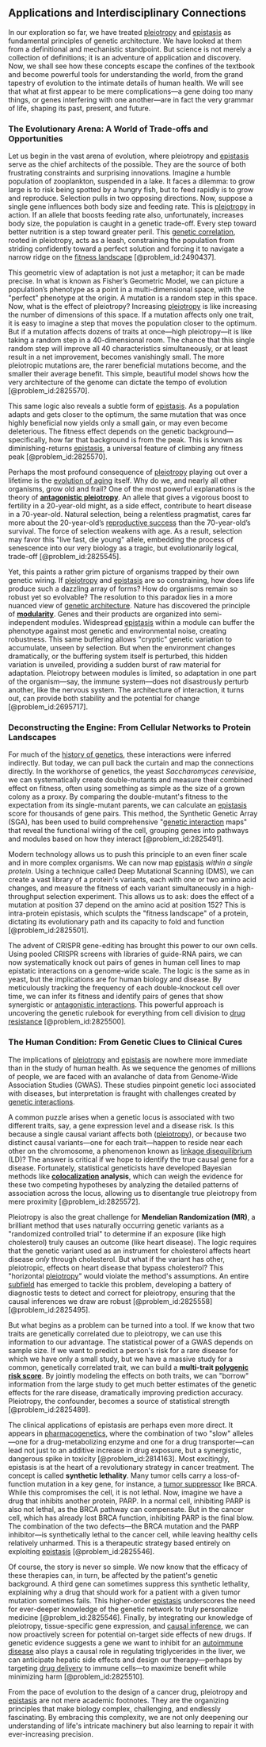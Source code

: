 ## Applications and Interdisciplinary Connections

In our exploration so far, we have treated [pleiotropy](@article_id:139028) and [epistasis](@article_id:136080) as fundamental principles of genetic architecture. We have looked at them from a definitional and mechanistic standpoint. But science is not merely a collection of definitions; it is an adventure of application and discovery. Now, we shall see how these concepts escape the confines of the textbook and become powerful tools for understanding the world, from the grand tapestry of evolution to the intimate details of human health. We will see that what at first appear to be mere complications—a gene doing too many things, or genes interfering with one another—are in fact the very grammar of life, shaping its past, present, and future.

### The Evolutionary Arena: A World of Trade-offs and Opportunities

Let us begin in the vast arena of evolution, where pleiotropy and [epistasis](@article_id:136080) serve as the chief architects of the possible. They are the source of both frustrating constraints and surprising innovations. Imagine a humble population of zooplankton, suspended in a lake. It faces a dilemma: to grow large is to risk being spotted by a hungry fish, but to feed rapidly is to grow and reproduce. Selection pulls in two opposing directions. Now, suppose a single gene influences both body size and feeding rate. This is [pleiotropy](@article_id:139028) in action. If an allele that boosts feeding rate also, unfortunately, increases body size, the population is caught in a genetic trade-off. Every step toward better nutrition is a step toward greater peril. This [genetic correlation](@article_id:175789), rooted in pleiotropy, acts as a leash, constraining the population from striding confidently toward a perfect solution and forcing it to navigate a narrow ridge on the [fitness landscape](@article_id:147344) [@problem_id:2490437].

This geometric view of adaptation is not just a metaphor; it can be made precise. In what is known as Fisher’s Geometric Model, we can picture a population’s phenotype as a point in a multi-dimensional space, with the "perfect" phenotype at the origin. A mutation is a random step in this space. Now, what is the effect of pleiotropy? Increasing [pleiotropy](@article_id:139028) is like increasing the number of dimensions of this space. If a mutation affects only one trait, it is easy to imagine a step that moves the population closer to the optimum. But if a mutation affects dozens of traits at once—high pleiotropy—it is like taking a random step in a 40-dimensional room. The chance that this single random step will improve all 40 characteristics simultaneously, or at least result in a net improvement, becomes vanishingly small. The more pleiotropic mutations are, the rarer beneficial mutations become, and the smaller their average benefit. This simple, beautiful model shows how the very architecture of the genome can dictate the tempo of evolution [@problem_id:2825570].

This same logic also reveals a subtle form of [epistasis](@article_id:136080). As a population adapts and gets closer to the optimum, the same mutation that was once highly beneficial now yields only a small gain, or may even become deleterious. The fitness effect depends on the genetic background—specifically, how far that background is from the peak. This is known as diminishing-returns [epistasis](@article_id:136080), a universal feature of climbing any fitness peak [@problem_id:2825570].

Perhaps the most profound consequence of [pleiotropy](@article_id:139028) playing out over a lifetime is the [evolution of aging](@article_id:166500) itself. Why do we, and nearly all other organisms, grow old and frail? One of the most powerful explanations is the theory of **[antagonistic pleiotropy](@article_id:137995)**. An allele that gives a vigorous boost to fertility in a 20-year-old might, as a side effect, contribute to heart disease in a 70-year-old. Natural selection, being a relentless pragmatist, cares far more about the 20-year-old’s [reproductive success](@article_id:166218) than the 70-year-old’s survival. The force of selection weakens with age. As a result, selection may favor this "live fast, die young" allele, embedding the process of senescence into our very biology as a tragic, but evolutionarily logical, trade-off [@problem_id:2825545].

Yet, this paints a rather grim picture of organisms trapped by their own genetic wiring. If [pleiotropy](@article_id:139028) and [epistasis](@article_id:136080) are so constraining, how does life produce such a dazzling array of forms? How do organisms remain so robust yet so evolvable? The resolution to this paradox lies in a more nuanced view of [genetic architecture](@article_id:151082). Nature has discovered the principle of **[modularity](@article_id:191037)**. Genes and their products are organized into semi-independent modules. Widespread [epistasis](@article_id:136080) within a module can buffer the phenotype against most genetic and environmental noise, creating robustness. This same buffering allows "cryptic" genetic variation to accumulate, unseen by selection. But when the environment changes dramatically, or the buffering system itself is perturbed, this hidden variation is unveiled, providing a sudden burst of raw material for adaptation. Pleiotropy between modules is limited, so adaptation in one part of the organism—say, the immune system—does not disastrously perturb another, like the nervous system. The architecture of interaction, it turns out, can provide both stability and the potential for change [@problem_id:2695717].

### Deconstructing the Engine: From Cellular Networks to Protein Landscapes

For much of the [history of genetics](@article_id:271123), these interactions were inferred indirectly. But today, we can pull back the curtain and map the connections directly. In the workhorse of genetics, the yeast *Saccharomyces cerevisiae*, we can systematically create double-mutants and measure their combined effect on fitness, often using something as simple as the size of a grown colony as a proxy. By comparing the double-mutant's fitness to the expectation from its single-mutant parents, we can calculate an [epistasis](@article_id:136080) score for thousands of gene pairs. This method, the Synthetic Genetic Array (SGA), has been used to build comprehensive "[genetic interaction](@article_id:151200) maps" that reveal the functional wiring of the cell, grouping genes into pathways and modules based on how they interact [@problem_id:2825491].

Modern technology allows us to push this principle to an even finer scale and in more complex organisms. We can now map [epistasis](@article_id:136080) *within a single protein*. Using a technique called Deep Mutational Scanning (DMS), we can create a vast library of a protein's variants, each with one or two amino acid changes, and measure the fitness of each variant simultaneously in a high-throughput selection experiment. This allows us to ask: does the effect of a mutation at position 37 depend on the amino acid at position 152? This is intra-protein epistasis, which sculpts the "fitness landscape" of a protein, dictating its evolutionary path and its capacity to fold and function [@problem_id:2825501].

The advent of CRISPR gene-editing has brought this power to our own cells. Using pooled CRISPR screens with libraries of guide-RNA pairs, we can now systematically knock out pairs of genes in human cell lines to map epistatic interactions on a genome-wide scale. The logic is the same as in yeast, but the implications are for human biology and disease. By meticulously tracking the frequency of each double-knockout cell over time, we can infer its fitness and identify pairs of genes that show synergistic or [antagonistic interactions](@article_id:201226). This powerful approach is uncovering the genetic rulebook for everything from cell division to [drug resistance](@article_id:261365) [@problem_id:2825500].

### The Human Condition: From Genetic Clues to Clinical Cures

The implications of [pleiotropy](@article_id:139028) and [epistasis](@article_id:136080) are nowhere more immediate than in the study of human health. As we sequence the genomes of millions of people, we are faced with an avalanche of data from Genome-Wide Association Studies (GWAS). These studies pinpoint genetic loci associated with diseases, but interpretation is fraught with challenges created by [genetic interactions](@article_id:177237).

A common puzzle arises when a genetic locus is associated with two different traits, say, a gene expression level and a disease risk. Is this because a single causal variant affects both ([pleiotropy](@article_id:139028)), or because two distinct causal variants—one for each trait—happen to reside near each other on the chromosome, a phenomenon known as [linkage disequilibrium](@article_id:145709) (LD)? The answer is critical if we hope to identify the true causal gene for a disease. Fortunately, statistical geneticists have developed Bayesian methods like **[colocalization](@article_id:187119) analysis**, which can weigh the evidence for these two competing hypotheses by analyzing the detailed patterns of association across the locus, allowing us to disentangle true pleiotropy from mere proximity [@problem_id:2825572].

Pleiotropy is also the great challenge for **Mendelian Randomization (MR)**, a brilliant method that uses naturally occurring genetic variants as a "randomized controlled trial" to determine if an exposure (like high cholesterol) truly causes an outcome (like heart disease). The logic requires that the genetic variant used as an instrument for cholesterol affects heart disease *only* through cholesterol. But what if the variant has other, pleiotropic, effects on heart disease that bypass cholesterol? This "horizontal [pleiotropy](@article_id:139028)" would violate the method's assumptions. An entire [subfield](@article_id:155318) has emerged to tackle this problem, developing a battery of diagnostic tests to detect and correct for pleiotropy, ensuring that the causal inferences we draw are robust [@problem_id:2825558] [@problem_id:2825495].

But what begins as a problem can be turned into a tool. If we know that two traits are genetically correlated due to pleiotropy, we can use this information to our advantage. The statistical power of a GWAS depends on sample size. If we want to predict a person's risk for a rare disease for which we have only a small study, but we have a massive study for a common, genetically correlated trait, we can build a **multi-trait [polygenic risk score](@article_id:136186)**. By jointly modeling the effects on both traits, we can "borrow" information from the large study to get much better estimates of the genetic effects for the rare disease, dramatically improving prediction accuracy. Pleiotropy, the confounder, becomes a source of statistical strength [@problem_id:2825489].

The clinical applications of epistasis are perhaps even more direct. It appears in [pharmacogenetics](@article_id:147397), where the combination of two "slow" alleles—one for a drug-metabolizing enzyme and one for a drug transporter—can lead not just to an additive increase in drug exposure, but a synergistic, dangerous spike in toxicity [@problem_id:2814163]. Most excitingly, epistasis is at the heart of a
revolutionary strategy in cancer treatment. The concept is called **synthetic lethality**. Many tumor cells carry a loss-of-function mutation in a key gene, for instance, a [tumor suppressor](@article_id:153186) like BRCA. While this compromises the cell, it is not lethal. Now, imagine we have a drug that inhibits another protein, PARP. In a normal cell, inhibiting PARP is also not lethal, as the BRCA pathway can compensate. But in the cancer cell, which has already lost BRCA function, inhibiting PARP is the final blow. The combination of the two defects—the BRCA mutation and the PARP inhibitor—is synthetically lethal to the cancer cell, while leaving healthy cells relatively unharmed. This is a therapeutic strategy based entirely on exploiting [epistasis](@article_id:136080) [@problem_id:2825546].

Of course, the story is never so simple. We now know that the efficacy of these therapies can, in turn, be affected by the patient's genetic background. A third gene can sometimes suppress this synthetic lethality, explaining why a drug that should work for a patient with a given tumor mutation sometimes fails. This higher-order [epistasis](@article_id:136080) underscores the need for ever-deeper knowledge of the genetic network to truly personalize medicine [@problem_id:2825546]. Finally, by integrating our knowledge of pleiotropy, tissue-specific gene expression, and [causal inference](@article_id:145575), we can now proactively screen for potential on-target side effects of new drugs. If genetic evidence suggests a gene we want to inhibit for an [autoimmune disease](@article_id:141537) also plays a causal role in regulating triglycerides in the liver, we can anticipate hepatic side effects and design our therapy—perhaps by targeting [drug delivery](@article_id:268405) to immune cells—to maximize benefit while minimizing harm [@problem_id:2825510].

From the pace of evolution to the design of a cancer drug, pleiotropy and [epistasis](@article_id:136080) are not mere academic footnotes. They are the organizing principles that make biology complex, challenging, and endlessly fascinating. By embracing this complexity, we are not only deepening our understanding of life's intricate machinery but also learning to repair it with ever-increasing precision.